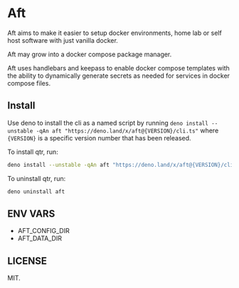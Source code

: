 # Aft

Aft aims to make it easier to setup docker environments, home lab or self host software with just vanilla docker.

Aft may grow into a docker compose package manager.

Aft uses handlebars and keepass to enable docker compose templates with the ability to dynamically generate secrets as
needed for services in docker compose files.

## Install

Use deno to install the cli as a named script by running
`deno install --unstable -qAn aft "https://deno.land/x/aft@{VERSION}/cli.ts"` where `{VERSION}` is a specific version
number that has been released.

To install qtr, run:

```bash
deno install --unstable -qAn aft "https://deno.land/x/aft@{VERSION}/cli.ts"
```

To uninstall qtr, run:

```bash
deno uninstall aft
```

## ENV VARS

- AFT_CONFIG_DIR
- AFT_DATA_DIR

## LICENSE

MIT.

